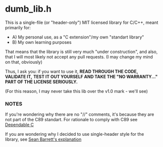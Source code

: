 # dumb\_lib.h

This is a single-file (or "header-only") MIT licensed library for C/C++,
meant primarily for:
+ A) My personal use, as a "C extension"/my own "standart library"
+ B) My own learning purposes

That means that the library is still very much "under construction",
and also, that I will most likely not accept any pull requests.
(I may change my mind on that, obviously)

Thus, I ask you: if you want to use it, **READ THROUGH THE CODE, VALIDATE IT,**
**TEST IT OUT YOURSELF AND TAKE THE "NO WARRANTY..." PART OF THE LICENSE SERIOUSLY.**

(For this reason, I may never take this lib over the v1.0 mark - we'll see)

### NOTES

If you're wondering why there are no "//" comments, it's because they are not part
of the C89 standart. For rationale to comply with C89 see [Dependable C](https://www.dependablec.org/)

If you are wondering why I decided to use single-header style for the library, see [Sean Barrett's explanation](https://github.com/nothings/stb?tab=readme-ov-file#why-single-file-headers)
